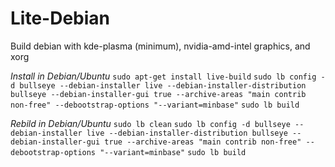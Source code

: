 # Lite-Debian
Build debian with kde-plasma (minimum), nvidia-amd-intel graphics, and xorg

*Install in Debian/Ubuntu*
`sudo apt-get install live-build`
`sudo lb config -d bullseye --debian-installer live --debian-installer-distribution bullseye --debian-installer-gui true --archive-areas "main contrib non-free" --debootstrap-options "--variant=minbase"`
`sudo lb build`

*Rebild in Debian/Ubuntu*
`sudo lb clean`
`sudo lb config -d bullseye --debian-installer live --debian-installer-distribution bullseye --debian-installer-gui true --archive-areas "main contrib non-free" --debootstrap-options "--variant=minbase"`
`sudo lb build`
